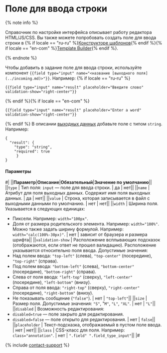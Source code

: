 # Поле для ввода строки

{% note info %}

Справочник по настройке интерфейса описывает работу редактора HTML/JS/CSS. Вы также можете попробовать создать поле для ввода строки в {% if locale == "ru-ru" %}[Конструкторе шаблонов](https://toloka.ai/ru/docs/template-builder/reference/field.text){% endif %}{% if locale == "en-com" %}[Template Builder](https://toloka.ai/en/docs/template-builder/reference/field.text){% endif %}.

{% endnote %}


Чтобы добавить в задание поле для ввода строки, используйте компонент `{{field type="input" name="<название [выходного поля](../incoming.md)>"}}`. Например:
 {% if locale == "ru-ru" %}
```no-highlight
{{field type="input" name="result" placeholder="Введите слово" validation-show="right-center"}}
```
{% endif %}{% if locale == "en-com" %}
```no-highlight
{{field type="input" name="result" placeholder="Enter a word" validation-show="right-center"}}
```
{% endif %}
В описании [выходных данных](../incoming.md) добавьте поле с типом `string`. Например:

```no-highlight
{
  "result": {
    "type": "string",
    "required": true
     }
}
```

#### Параметры

#|
||**Параметр**|**Описание**|**Обязательный**|**Значение по умолчанию**||
||``` type ``` | Тип поля: `input` — поле для ввода строки. | да | нет||
||``` name ``` | Атрибут для поля выходных данных. Содержит имя поля выходных данных. | да | нет||
||``` value ``` | Строка, которая записывается в файл с выходными данными по умолчанию. | нет | нет||
||``` width ``` | Ширина поля. Указывается в следующих единицах:
- Пиксели. Например: `width="100px"`.
- Доля от размера родительского элемента. Например: `width="100%"`.
Можно также задать ширину формулой. Например: `width="calc(100%-30px)"`. | нет | зависит от браузера и размера шрифта||
||``` validation-show ``` | Расположение всплывающих подсказок (отображаются, если ответ не прошел валидацию). Расположение указывается относительно поля ввода.
Допустимые значения:
- Над полем ввода: `"top-left"` (слева), `"top-center"` (посередине), `"top-right"` (справа).
- Под полем ввода: `"bottom-left"` (слева), `"bottom-center"` (посередине), `"bottom-right"` (справа).
- Слева от поля ввода: `"left-top"` (сверху), `"left-center"` (посередине), `"left-bottom"` (внизу).
- Справа от поля ввода: `"right-top"` (сверху), `"right-center"` (посередине), `"right-bottom"` (внизу).
- Не показывать сообщение (`"false"`). | нет | ``` "top-left" ```||
||``` size ``` | Размер поля.
Допустимые значения: `"S"`, "`M"`, `"L"`, `"XL"`. | нет | ``` "L" ```||
||``` disabled ``` | Возможность редактирования:
- `disabled=true` — поле закрыто для редактирования.
- `disabled=false` — поле открыто для редактирования. | нет | ``` false ```||
||``` placeholder ``` | Текст-подсказка, отображаемый в пустом поле ввода. | нет | нет||
||``` class ``` | CSS-класс для поля. Например: `class="annotation"`. | нет | ``` ".field" ".field_type_input" ```||
|#

{% include [contact-support](../../_includes/contact-support-help.md) %}